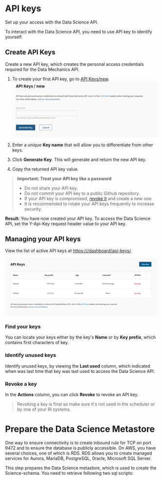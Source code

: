 # API keys
Set up your access with the Data Science API.

To interact with the Data Science API, you need to use API key to identify yourself.

## Create API Keys

Create a new API key, which creates the personal access credentials required for the Data Mechanics API.

1. To create your first API key, go to [API Keys/new](https://<your-cluster-url>/dashboard/api-keys/new).  
    ![](api-key-image.png)
   
1. Enter a unique **Key name** that will allow you to differentiate from other keys. 
   
1. Click **Generate Key**. This will generate and return the new API key.
   
1. Copy the returned API key value.

> **Important: Treat your API key like a password** <br> 
    <ul>
    <li>Do not share your API key.</li>
    <li>Do not commit your API key to a public Github repository.</li>
    <li>If your API key is compromised, [revoke it](#revoke-a-key) and create a new one.</li>
    <li>It is recommended to rotate your API keys frequently to increase security.</li>
    </ul>

**Result:** You have now created your API key. To access the Data Science API, set the Y-Api-Key request header value to your API key. 


## Managing your API keys

View the list of active API keys at [https://<your-cluster-url>/dashboard/api-keys/](https://<your-cluster-url>/dashboard/api-keys/).

![](api-key-list.png)

### Find your keys

You can locate your keys either by the key's **Name** or by **Key prefix**, which contains first characters of key.

### Identify unused keys 

Identify unused keys, by viewing the **Last used** column, which indicated when was last time that key was last used to access the Data Science API.

### Revoke a key

In the **Actions** column, you can click **Revoke** to revoke an API key.

> Revoking a key is final so make sure it's not used in the scheduler or by one of your RI systems.


# Prepare the Data Science Metastore

One way to ensure connectivity is to create inbound rule for TCP on port 9472 and to ensure the database is publicly accessible. 
On AWS, you have several choices, one of which is RDS. RDS allows you to create managed services for Aurora, MariaDB, PostgreSQL,
0racle, Microsoft SQL Server.


This step prepares the Data Science metastore, which is used to create the Science-schema. You need to retrieve following two sql scripts:


